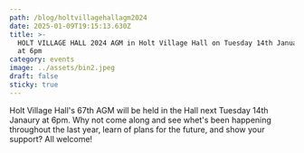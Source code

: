 ```yaml
---
path: /blog/holtvillagehallagm2024
date: 2025-01-09T19:15:13.630Z
title: >-
  HOLT VILLAGE HALL 2024 AGM in Holt Village Hall on Tuesday 14th January 2025
  at 6pm
category: events
image: ../assets/bin2.jpeg
draft: false
sticky: true
---
```



Holt Village Hall's 67th AGM will be held in the Hall next Tuesday 14th Janaury at 6pm. Why not come along and see whet's been happening throughout the last year, learn of plans for the future, and show your support? All welcome!